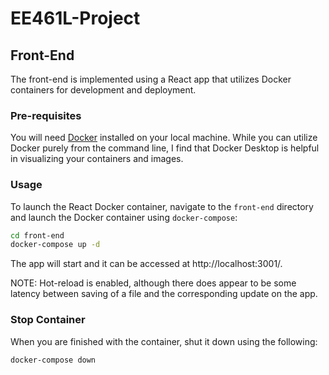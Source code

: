 # EE461L-Project

## Front-End
The front-end is implemented using a React app that utilizes Docker containers for development and deployment.
### Pre-requisites
You will need [Docker](https://www.docker.com/) installed on your local machine. While you can utilize Docker purely from the command line, I find that Docker Desktop is helpful in visualizing your containers and images.
### Usage
To launch the React Docker container, navigate to the `front-end` directory and launch the Docker container using `docker-compose`:
```bash
cd front-end
docker-compose up -d
``` 
The app will start and it can be accessed at http://localhost:3001/. 

NOTE: Hot-reload is enabled, although there does appear to be some latency between saving of a file and the corresponding update on the app.

### Stop Container
When you are finished with the container, shut it down using the following:
```bash
docker-compose down
```